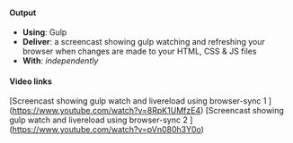 #### Output
- **Using**: Gulp
- **Deliver**: a screencast showing gulp watching and refreshing your browser when changes are made to your HTML, CSS & JS files
- **With**: *independently*

#### Video links
[Screencast showing gulp watch and livereload using browser-sync 1 ] (https://www.youtube.com/watch?v=8RpK1UMfzE4)
[Screencast showing gulp watch and livereload using browser-sync 2 ] (https://www.youtube.com/watch?v=pVn080h3Y0o)